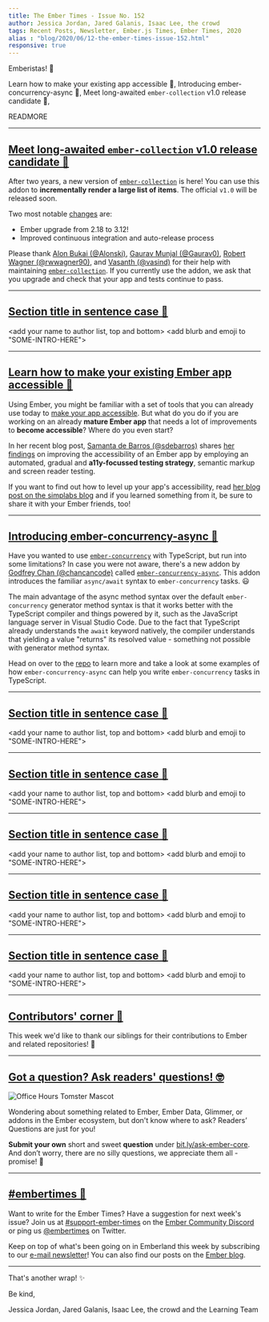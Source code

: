 ```yaml
---
title: The Ember Times - Issue No. 152
author: Jessica Jordan, Jared Galanis, Isaac Lee, the crowd
tags: Recent Posts, Newsletter, Ember.js Times, Ember Times, 2020
alias : "blog/2020/06/12-the-ember-times-issue-152.html"
responsive: true
---
```


<SAYING-HELLO-IN-YOUR-FAVORITE-LANGUAGE> Emberistas! 🐹

Learn how to make your existing app accessible 💪,
Introducing ember-concurrency-async 🚀,
Meet long-awaited `ember-collection` v1.0 release candidate 🎉,
<SOME-INTRO-HERE-TO-KEEP-THEM-SUBSCRIBERS-READING>

READMORE

---

## [Meet long-awaited `ember-collection` v1.0 release candidate 🎉](https://twitter.com/Alonski/status/1264930582758412288)

After two years, a new version of [`ember-collection`](https://github.com/adopted-ember-addons/ember-collection) is here! You can use this addon to **incrementally render a large list of items**. The official `v1.0` will be released soon.

Two most notable [changes](https://github.com/adopted-ember-addons/ember-collection/releases/tag/v1.0.0-rc.0) are:

- Ember upgrade from 2.18 to 3.12!
- Improved continuous integration and auto-release process

Please thank [Alon Bukai (@Alonski)](https://github.com/Alonski), [Gaurav Munjal (@Gaurav0)](https://github.com/Gaurav0), [Robert Wagner (@rwwagner90)](https://github.com/rwwagner90), and [Vasanth (@vasind)](https://github.com/vasind) for their help with maintaining [`ember-collection`](https://github.com/adopted-ember-addons/ember-collection). If you currently use the addon, we ask that you upgrade and check that your app and tests continue to pass.

---

## [Section title in sentence case 🐹](section-url)

<change section title emoji>
<consider adding some bold to your paragraph>
<please include link to external article/repo/etc in paragraph / body text, not just header title above>

<add your name to author list, top and bottom>
<add blurb and emoji to "SOME-INTRO-HERE">

---

## [Learn how to make your existing Ember app accessible 💪](https://simplabs.com/blog/2020/06/02/how-to-improve-the-accessibility-of-your-app/)

Using Ember, you might be familiar with a set of tools that you can already use today to [make your app accessible](https://guides.emberjs.com/release/accessibility/). But what do you do if you are working on an already **mature Ember app** that needs a lot of improvements to **become accessible**? Where do you even start?

In her recent blog post, [Samanta de Barros (@sdebarros)](https://github.com/sdebarros) shares [her findings](https://simplabs.com/blog/2020/06/02/how-to-improve-the-accessibility-of-your-app/) on improving the accessibility of an Ember app by employing an automated, gradual and **a11y-focussed testing strategy**, semantic markup and screen reader testing.

If you want to find out how to level up your app's accessibility, read [her blog post on the simplabs blog](https://simplabs.com/blog/2020/06/02/how-to-improve-the-accessibility-of-your-app/) and if you learned something from it, be sure to share it with your Ember friends, too!

---

## [Introducing ember-concurrency-async 🚀](https://github.com/chancancode/ember-concurrency-async)

Have you wanted to use [`ember-concurrency`](https://github.com/machty/ember-concurrency) with TypeScript, but run into some limitations? In case you were not aware, there's a new addon by [Godfrey Chan (@chancancode)](https://github.com/chancancode) called [`ember-concurrency-async`](https://github.com/chancancode/ember-concurrency-async). This addon introduces the familiar `async/await` syntax to `ember-concurrency` tasks. 😃

The main advantage of the async method syntax over the default `ember-concurrency` generator method syntax is that it works better with the TypeScript compiler and things powered by it, such as the JavaScript language server in Visual Studio Code. Due to the fact that TypeScript already understands the `await` keyword natively, the compiler understands that yielding a value "returns" its resolved value - something not possible with generator method syntax.

Head on over to the [repo](https://github.com/chancancode/ember-concurrency-async) to learn more and take a look at some examples of how `ember-concurrency-async` can help you write `ember-concurrency` tasks in TypeScript. 

---

## [Section title in sentence case 🐹](section-url)

<change section title emoji>
<consider adding some bold to your paragraph>
<please include link to external article/repo/etc in paragraph / body text, not just header title above>

<add your name to author list, top and bottom>
<add blurb and emoji to "SOME-INTRO-HERE">

---

## [Section title in sentence case 🐹](section-url)

<change section title emoji>
<consider adding some bold to your paragraph>
<please include link to external article/repo/etc in paragraph / body text, not just header title above>

<add your name to author list, top and bottom>
<add blurb and emoji to "SOME-INTRO-HERE">

---

## [Section title in sentence case 🐹](section-url)

<change section title emoji>
<consider adding some bold to your paragraph>
<please include link to external article/repo/etc in paragraph / body text, not just header title above>

<add your name to author list, top and bottom>
<add blurb and emoji to "SOME-INTRO-HERE">

---

## [Section title in sentence case 🐹](section-url)

<change section title emoji>
<consider adding some bold to your paragraph>
<please include link to external article/repo/etc in paragraph / body text, not just header title above>

<add your name to author list, top and bottom>
<add blurb and emoji to "SOME-INTRO-HERE">

---

## [Section title in sentence case 🐹](section-url)

<change section title emoji>
<consider adding some bold to your paragraph>
<please include link to external article/repo/etc in paragraph / body text, not just header title above>

<add your name to author list, top and bottom>
<add blurb and emoji to "SOME-INTRO-HERE">

---

## [Contributors' corner 👏](https://guides.emberjs.com/release/contributing/repositories/)

<p>This week we'd like to thank our siblings for their contributions to Ember and related repositories! 💖</p>

---

## [Got a question? Ask readers' questions! 🤓](https://docs.google.com/forms/d/e/1FAIpQLScqu7Lw_9cIkRtAiXKitgkAo4xX_pV1pdCfMJgIr6Py1V-9Og/viewform)

<div class="blog-row">
  <img class="float-right small transparent padded" alt="Office Hours Tomster Mascot" title="Readers' Questions" src="/images/tomsters/officehours.png" />

  <p>Wondering about something related to Ember, Ember Data, Glimmer, or addons in the Ember ecosystem, but don't know where to ask? Readers’ Questions are just for you!</p>

  <p><strong>Submit your own</strong> short and sweet <strong>question</strong> under <a href="https://bit.ly/ask-ember-core" target="rq">bit.ly/ask-ember-core</a>. And don’t worry, there are no silly questions, we appreciate them all - promise! 🤞</p>
</div>

---

## [#embertimes 📰](https://blog.emberjs.com/tags/newsletter.html)

Want to write for the Ember Times? Have a suggestion for next week's issue? Join us at [#support-ember-times](https://discordapp.com/channels/480462759797063690/485450546887786506) on the [Ember Community Discord](https://discordapp.com/invite/zT3asNS) or ping us [@embertimes](https://twitter.com/embertimes) on Twitter.

Keep on top of what's been going on in Emberland this week by subscribing to our [e-mail newsletter](https://the-emberjs-times.ongoodbits.com/)! You can also find our posts on the [Ember blog](https://emberjs.com/blog/tags/newsletter.html).

---

That's another wrap! ✨

Be kind,

Jessica Jordan, Jared Galanis, Isaac Lee, the crowd and the Learning Team
